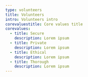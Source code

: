 ```yaml
---
type: volunteers
title: Volunteers
intro: Volunteers intro
corevaluestitle: Core values title
corevalues:
  - title: Secure
    description: Lorem ipsum
  - title: Private
    description: Lorem ipsum
  - title: Ethical
    description: Lorem ipsum
  - title: Thorough
    description: Lorem ipsum
---
```

